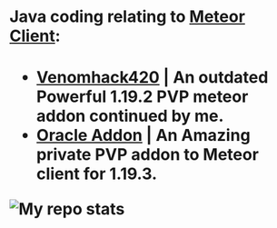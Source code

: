 
  <h1> Java coding relating to <a href="https://github.com/MeteorDevelopment">Meteor Client</a>: <br> <h1/>
  
  
  <ul>    
    <li><a href="https://github.com/CrytoPal/Venomhack42">Venomhack420</a> | An outdated Powerful 1.19.2 PVP meteor addon continued by me.</li>
    <li><a href="https://github.com/CrytoPal/Oracle-Meteor-Addo">Oracle Addon</a> | An Amazing private PVP addon to Meteor client for 1.19.3.</li>
  </ul>
</p>





<img alt="My repo stats" src="https://github-readme-stats.vercel.app/api?username=CrytoPal&show_icons=true&theme=tokyonight">
</p>
